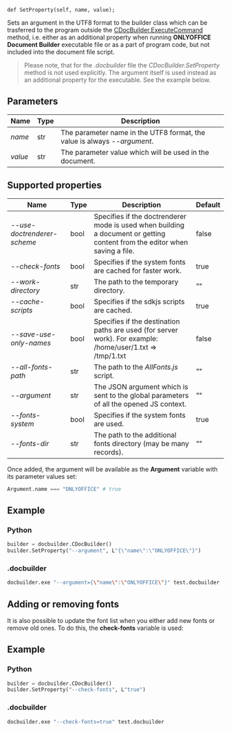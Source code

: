 `def SetProperty(self, name, value);`

Sets an argument in the UTF8 format to the builder class which can be trasferred to the program outside the [CDocBuilder.ExecuteCommand](../../CDocBuilder/ExecuteCommand/index.md) method, i.e. either as an additional property when running **ONLYOFFICE Document Builder** executable file or as a part of program code, but not included into the document file script.

> Please note, that for the *.docbuilder* file the *CDocBuilder.SetProperty* method is not used explicitly. The argument itself is used instead as an additional property for the executable. See the example below.

## Parameters

| Name    | Type | Description                                                              |
| ------- | ---- | ------------------------------------------------------------------------ |
| *name*  | str  | The parameter name in the UTF8 format, the value is always *--argument*. |
| *value* | str  | The parameter value which will be used in the document.                  |

## Supported properties

| Name                        | Type | Description                                                                                                                | Default |
| --------------------------- | ---- | -------------------------------------------------------------------------------------------------------------------------- | ------- |
| *--use-doctrenderer-scheme* | bool | Specifies if the doctrenderer mode is used when building a document or getting content from the editor when saving a file. | false   |
| *--check-fonts*             | bool | Specifies if the system fonts are cached for faster work.                                                                  | true    |
| *--work-directory*          | str  | The path to the temporary directory.                                                                                       | ""      |
| *--cache-scripts*           | bool | Specifies if the sdkjs scripts are cached.                                                                                 | true    |
| *--save-use-only-names*     | bool | Specifies if the destination paths are used (for server work). For example: /home/user/1.txt => /tmp/1.txt                 | false   |
| *--all-fonts-path*          | str  | The path to the *AllFonts.js* script.                                                                                      | ""      |
| *--argument*                | str  | The JSON argument which is sent to the global parameters of all the opened JS context.                                     | ""      |
| *--fonts-system*            | bool | Specifies if the system fonts are used.                                                                                    | true    |
| *--fonts-dir*               | str  | The path to the additional fonts directory (may be many records).                                                          | ""      |

Once added, the argument will be available as the **Argument** variable with its parameter values set:

``` py
Argument.name === "ONLYOFFICE" # true
```

## Example

### Python

``` py
builder = docbuilder.CDocBuilder()
builder.SetProperty("--argument", L"{\"name\":\"ONLYOFFICE\"}")
```

### .docbuilder

```sh
docbuilder.exe "--argument={\"name\":\"ONLYOFFICE\"}" test.docbuilder
```

## Adding or removing fonts

It is also possible to update the font list when you either add new fonts or remove old ones. To do this, the **check-fonts** variable is used:

## Example

### Python

``` py
builder = docbuilder.CDocBuilder()
builder.SetProperty("--check-fonts", L"true")
```

### .docbuilder

```sh
docbuilder.exe "--check-fonts=true" test.docbuilder
```
